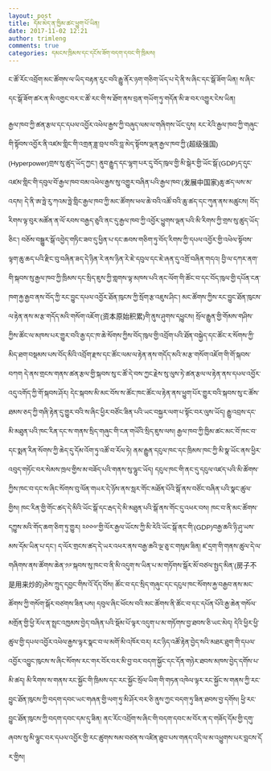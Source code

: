 ```yaml
---
layout: post
title: དོམ་མེད་ན་ཁྱིམ་ཚང་ཕྱུག་པོ་ཡིན། 
date: 2017-11-02 12:21
author: trimleng
comments: true
categories: དམངས་ཁྲིམས་དང་དངོས་ཟོག་བདག་དབང་གི་ཁྲིམས།
---
```

<span style="font-size: 10pt; font-family: Arial, Helvetica, sans-serif;">ང་ཚོ་རོང་འབྲོག་མང་ཚོགས་ལ་ཡིད་<wbr />བརྟན་རུང་བའི་རྒྱུ་ནོར་ཉག་གཅིག་<wbr />ཡོད་པ་དེ་ནི་ས་ཞིང་དང་སྒོ་ཟོག་<wbr />ཡིན། ས་ཞིང་དང་སྒོ་ཟོག་ཚར་ན་མི་འགྱང་<wbr />བར་ང་ཚོ་རང་གི་ས་ཐོག་ནས་བྲན་གཡོ<wbr />ག་ཏུ་གདོན་མི་ཟ་བར་འགྱུར་ངེས་ཡི<wbr />ན།</span>

<span style="font-family: Arial, Helvetica, sans-serif; font-size: 10pt;"><!--more--></span>

<span style="font-size: 10pt; font-family: Arial, Helvetica, sans-serif;">རྒྱལ་ཁབ་ཀྱི་ཚན་རྩལ་དང་དཔལ་འབྱོ<wbr />ར་འཕེལ་རྒྱས་ཀྱི་བཞུད་ལམ་ལ་གཞི<wbr />གས་ཡོང་དུས། རང་རེའི་རྒྱལ་ཁབ་ཀྱི་གཞུང་གི་སྟོ<wbr />བས་འབྱོར་ནི་འཛམ་གླིང་གི་འགྲན་<wbr />ཟླ་བྲལ་བའི་བླ་མེད་སྟོབས་ལྡན་རྒྱ<wbr />ལ་ཁབ་ཀྱི་(超级强国)(Hyperpower)གྲ<wbr />ས་སུ་ཚུད་ཡོད་ཀྱང་། ནུབ་རྒྱུད་དང་ལྷག་པར་དུ་བོད་ཁུ<wbr />ལ་གྱི་མི་སྒེར་གྱི་ཡོང་སྒོ་(<wbr />GDP)ད་དུང་འཛམ་གླིང་གི་དབུལ་བོ་<wbr />རྒྱལ་ཁབ་བམ་འཕེལ་རྒྱས་སུ་འགྱུར་<wbr />བཞིན་པའི་རྒྱལ་ཁབ་(发展中国家)ཆུ་ཚད་<wbr />ལས་མ་འདས། དེ་ནི་ཨ་ཧྥེ་རུ་ཀའམ་ཧྥེ་གླིང་རྒྱ<wbr />ལ་ཁབ་ཀྱི་མང་ཚོགས་ཕལ་ཆེ་བའི་འཚོ<wbr />་བའི་ཆུ་ཚད་དང་ཀུན་ནས་མཚུངས། བོད་རིགས་ལྟ་བུར་མཚོན་ན་ལོ་རབས་<wbr />བརྒྱད་ཅུའི་ནང་དུ་རྒྱལ་ཁབ་ཀྱི་<wbr />འབྱོར་ཕྱུགས་ལྡན་པའི་མི་རིགས་ཀྱི<wbr />་གྲས་སུ་ཚུད་ཡོད་ཅིང་། བཅོས་བསྒྱུར་སྒོ་འབྱེད་གཏིང་ཟབ་<wbr />དུ་ཕྱིན་པ་དང་ཆབས་གཅིག་ཏུ་བོད་<wbr />རིགས་ཀྱི་དཔལ་འབྱོར་གྱི་འཕེལ་སྟོ<wbr />བས་ལྟག་ཆུ་ཆད་པའི་རྫིང་བུ་བཞིན་<wbr />ཟད་དེ་ཉིན་རེ་ནས་ཉིན་རེ་ཇེ་དབུ<wbr />ལ་དང་ཇེ་ཞན་དུ་འགྲོ་བཞིན་གདའ། བྱི་ལ་དཀར་ནག་གི་སྐབས་སུ་རྒྱལ་<wbr />ཁབ་ཀྱི་ཁྲིམས་དང་སྲིད་ཇུས་ཀྱི་<wbr />གླགས་ལྟ་མཁས་པའི་ནང་ལོག་གི་ཚོང་<wbr />བ་དང་བོད་ཁུལ་གྱི་དཔོན་ངན་ཁག་རྐྱ<wbr />་རྒྱབ་ནས་བོད་ཀྱི་རང་བྱུང་དཔལ་<wbr />འབྱོར་ཐོན་ཁུངས་ཀྱི་སྲོག་རྩ་འཇུ<wbr />ས་ཤིང་། མང་ཚོགས་ཀྱིས་རང་བྱུང་ཐོན་ཁུངས་<wbr />ལ་རྟེན་ནས་མ་རྩ་གདོད་མའི་གསོག་<wbr />འཇོག་(资本原始积累)གི་ནུས་ཤུགས་དཕྱུ<wbr />ངས། སྲོལ་རྒྱུན་གྱི་གོམས་གཤིས་ཀྱིས་<wbr />ཚོང་ལ་མཁས་པར་གྱུར་བའི་རྒྱ་དང་<wbr />ཁ་ཆེ་སོགས་ཀྱིས་བོད་ཁུལ་གྱི་འབྲོ<wbr />ག་པའི་ཐོན་བསྐྱེད་དང་ཚོང་ར་སོ<wbr />གས་ཀྱི་མིད་ཐག་བསྡམས་པས་བོད་མི<wbr />འི་འབྲོག་རྫས་དང་ཚོང་ལམ་ལ་རྟེན་<wbr />ནས་གདོད་མའི་མ་རྩ་གསོག་འཇོག་གི་<wbr />གོ་སྐབས་བཀག དེ་ནས་གྲངས་གནས་ཚན་རྩལ་གྱི་སྐ<wbr />བས་སུ་ང་ཚོ་དེ་བས་ཀྱང་རྗེས་སུ་<wbr />ལུས་ཏེ་ཚན་རྩལ་ལ་རྟེན་ནས་དཔལ་<wbr />འབྱོར་འདུ་འགོད་ཀྱི་གོ་སྐབས་ཤོ<wbr />ར། དེང་སྐབས་མི་མང་བོས་ས་ཚོང་ཁང་ཚོ<wbr />ང་ལ་རྟེན་ནས་ཕྱུག་པོར་གྱུར་བའི་<wbr />སྐབས་སུ་ང་ཚོས་ཐམས་ཅད་ཀྱི་གཞི་<wbr />རྟེན་དུ་གྱུར་བའི་ས་ཞིང་ཕྱིར་<wbr />བཙོང་ཟིན་པའི་ཡང་བསྐྱར་ལག་པ་སྟོ<wbr />ང་བར་ལུས་ཡོད། རྒྱུ་འབྲས་དང་མི་མཐུན་པའི་ཁང་རི<wbr />ན་དང་ས་གནས་སྲིད་གཞུང་གི་ངན་གཡོ<wbr />འི་སྲིད་ཇུས་ལས། རྒྱལ་ཁབ་ཀྱི་ཁྱིམ་ཚང་མང་བོ་ཁང་<wbr />བ་དང་སྨན་རིན་སོགས་ཀྱི་ཆེད་དུ་<wbr />དོམ་འོག་ཏུ་འཚོ་བ་རོལ་ཏེ། ནམ་རྒྱུན་དངུལ་ཁང་དང་ཁྲིམས་ཁང་<wbr />ཀྱི་མི་སྣ་ཡོང་ནས་ཕྱིར་འབུད་གཏོ<wbr />ང་བར་སེམས་ཁྲལ་གྱིས་མ་བཟོད་པའི་<wbr />གནས་སུ་ལྷུང་ཡོད། དངུལ་ཁང་གི་ནང་དུ་དངུལ་འཛད་པའི་<wbr />མི་ཚོགས་ཀྱིས་ཁང་བ་དང་ས་ཞིང་སོ<wbr />གས་བུ་ལོན་གཡར་དེ་ཉོས་ནས་སླར་གོ<wbr />ང་མཐོན་པོའི་སྒོ་ནས་བཙོང་བཞིན་<wbr />པའི་སྣང་ཚུལ་གྱིས། ཁང་རིན་གྱི་གོང་ཚད་དེ་མིའི་ཡོང་<wbr />སྒོ་དང་རྦད་དེ་མི་མཐུན་པའི་སྒོ་<wbr />ནས་གོང་དུ་འཕར་བས། ཁང་བ་ནི་མང་ཚོགས་དཀྱུས་མའི་གོད་<wbr />ཆག་ཅིག་ཏུ་གྱུར། ༢༠༠༧་གྱི་ལོར་རྒྱལ་ཡོངས་ཀྱི་མི་<wbr />རེའི་ཡོང་སྒོ་ནང་གི་(GDP)བརྒྱ་<wbr />ཆའི་ཉི་ཤུ་ཡས་མས་དོམ་ཡིན་པ་དང་། ད་ལོར་གྲངས་ཚད་དེ་ཡར་འཕར་ནས་བརྒྱ<wbr />་ཆའི་ལྔ་ཅུ་ང་གསུམ་ཟིན། ཛ་དྲག་གི་གནས་ཚུལ་དེ་ལ་གཞིགས་<wbr />ནས་ཚོགས་ཆེན་༡༩་སྐབས་སུ་ཁང་བ་ནི<wbr />་མི་འདུག་ས་ཡིན་པ་མ་གཏོགས་སྒོར་<wbr />མོ་བཙལ་སྤྱད་མིན་(房子不是用来炒的)ཅེས་<wbr />ཀྲུད་དབྱང་གིས་འོ་དོད་བོས། ཚོང་བ་དང་སྲིད་གཞུང་དང་དངུལ་ཁང་<wbr />སོགས་རྐྱ་བརྒྱབ་ནས་མང་ཚོགས་ཀྱི་<wbr />གསོག་སྒོར་བཙགས་ཟིན་པས། དབུལ་ཞིང་ཕོངས་བའི་མང་ཚོགས་ནི་<wbr />ཚོང་བ་དང་དཔོན་པོའི་རྒྱ་ཆེན་གསོ<wbr />ལ་མགྲོན་གྱི་ཕྱི་རོལ་ན་སྤྲང་འཁྱ<wbr />མས་བྱེད་བཞིན་པའི་སྡོམ་པོ་ལྟར་<wbr />འདུག་པ་མ་གཏོགས་བྱ་ཐབས་ཅི་ཡང་མེ<wbr />ད། དེའི་ཕྱིར་ཕྱི་ཚུལ་གྱི་དཔལ་འབྱོ<wbr />ར་འཕེལ་རྒྱས་ལྟར་སྣང་བ་ལ་མགོ་མི<wbr />་འཁོར་བར། རང་ཉིད་འཚོ་རྟེན་བྱེད་སའི་མཐར་<wbr />ཐུག་གི་དཔལ་འབྱོར་འབྱུང་ཁུངས་ས་<wbr />ཞིང་སོགས་རང་གར་བོར་བར་མི་བྱ་<wbr />བར་བདག་སྐྱོང་དང་དོན་གཉེར་ཐབས་<wbr />མཁས་བྱེད་དགོས་པ་མི་ཚད། མི་རིགས་ས་གནས་རང་སྐྱོང་གི་ཁྲི<wbr />མས་དང་རང་སྐྱོང་སྲོལ་ཡིག་གི་<wbr />གཏན་འཁེལ་ལྟར་རང་སྐྱོང་ས་གནས་ཀྱི<wbr />་རང་བྱུང་ཐོན་ཁུངས་ཀྱི་བདག་དབང་<wbr />ཡང་གཞན་གྱི་ལག་ཏུ་མི་ཤོར་བར་ཅི་<wbr />ནུས་ཀྱང་བདག་ཏུ་ཟིན་ཐབས་བྱ་དགོ<wbr />ས། ཕྱི་རང་བྱུང་ཐོན་ཁུངས་ཀྱི་བདག་<wbr />དབང་དམ་དུ་ཟིན། ནང་རོང་འབྲོག་ས་ཞིང་གི་བདག་དབང་<wbr />མ་བོར་ན་ད་གཟོད་དོམ་གྱི་དགུ་<wbr />ཞབས་སུ་མི་ལྷུང་བར་དཔལ་འབྱོར་གྱི<wbr />་རང་ཚུགས་སམ་བཙན་ས་འཛིན་ཐུབ་པས་<wbr />གནད་འདི་ལ་མ་འཕྱུགས་པར་བླངས་དོ<wbr />ར་གྱིས། </span>
